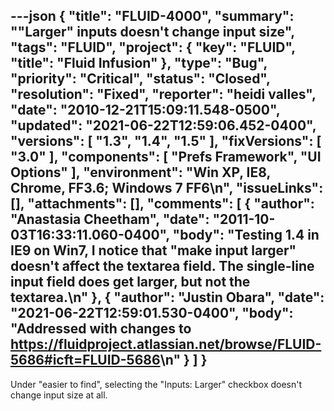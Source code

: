 ---json
{
  "title": "FLUID-4000",
  "summary": "\"Larger\" inputs doesn't change input size",
  "tags": "FLUID",
  "project": {
    "key": "FLUID",
    "title": "Fluid Infusion"
  },
  "type": "Bug",
  "priority": "Critical",
  "status": "Closed",
  "resolution": "Fixed",
  "reporter": "heidi valles",
  "date": "2010-12-21T15:09:11.548-0500",
  "updated": "2021-06-22T12:59:06.452-0400",
  "versions": [
    "1.3",
    "1.4",
    "1.5"
  ],
  "fixVersions": [
    "3.0"
  ],
  "components": [
    "Prefs Framework",
    "UI Options"
  ],
  "environment": "Win XP, IE8, Chrome, FF3.6; Windows 7 FF6\n",
  "issueLinks": [],
  "attachments": [],
  "comments": [
    {
      "author": "Anastasia Cheetham",
      "date": "2011-10-03T16:33:11.060-0400",
      "body": "Testing 1.4 in IE9 on Win7, I notice that \"make input larger\" doesn't affect the textarea field. The single-line input field does get larger, but not the textarea.\n"
    },
    {
      "author": "Justin Obara",
      "date": "2021-06-22T12:59:01.530-0400",
      "body": "Addressed with changes to <https://fluidproject.atlassian.net/browse/FLUID-5686#icft=FLUID-5686>\n"
    }
  ]
}
---
Under "easier to find", selecting the "Inputs: Larger" checkbox doesn't change input size at all.

        
